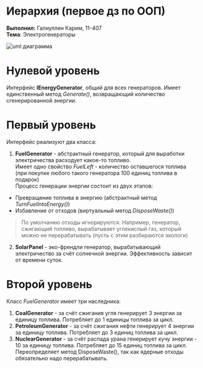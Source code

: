 ﻿

# Иерархия  (первое дз по ООП)

**Выполнил:** Галиуллин Карим, 11-407  
**Тема**: Электрогенераторы

![uml диаграмма](https://drive.google.com/file/d/1M-R2wDaYHvlfJbxgPYGZOWwokNwyygYa/view)

# Нулевой уровень
Интерфейс **IEnergyGenerator**, общий для всех генераторов. Имеет единственный метод *Generate()*, возвращающий количество сгенерированной энергии.

# Первый уровень
Интерфейс реализуют два класса:
1. **FuelGenerator** - абстрактный генератор, который для выработки электричества расходует какое-то топливо.   
   Имеет одно свойство *FuelLeft* - количество оставшегося топлива (при покупке любого такого генератора 100 единиц топлива в подарок)  
   Процесс генерации энергии состоит из двух этапов:
- Превращение топлива в энергию (абстрактный метод *TurnFuelIntoEnergy()*)
- Избавление от отходов (виртуальный метод *DisposeWaste()*)
> По умолчанию отходы игнорируются. Например, генератор, сжигающий топливо, вырабатывает углекислый газ, который можно не перерабатывать (пусть с этим разбираются экологи)
2. **SolarPanel** - эко-френдли генератор, вырабатывающий электричество за счёт солнечной энергии. Эффективность зависит от времени суток.

# Второй уровень
Класс *FuelGenerator* имеет три наследника:
1. **CoalGenerator** - за счёт сжигания угля генерирует 3 энергии за единицу топлива. Потребляет до 1 единицы топлива за цикл.
2. **PetroleumGenerator** - за счёт сжигания нефти генерирует 4 энергии за единицу топлива. Потребляет до 3 единиц топлива за цикл.
3. **NuclearGenerator** - за счёт распада урана генерирует кучу энергии - 10 за единицу топлива. Потребляет до 15 единиц топлива за цикл. Переопределяет метод DisposeWaste(), так как ядерные отходы обязательно надо перерабатывать.